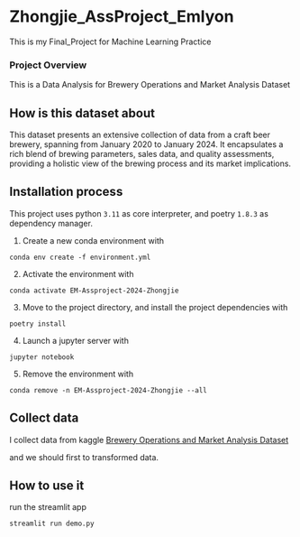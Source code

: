 # Zhongjie_AssProject_Emlyon
This is my Final_Project for Machine Learning Practice

### Project Overview

This is a Data Analysis for Brewery Operations and Market Analysis Dataset

## How is this dataset about

This dataset presents an extensive collection of data from a craft beer brewery, spanning from January 2020 to January 2024. It encapsulates a rich blend of brewing parameters, sales data, and quality assessments, providing a holistic view of the brewing process and its market implications.

## Installation process
This project uses python `3.11` as core interpreter, and poetry `1.8.3` as dependency manager.
1) Create a new conda environment with
```
conda env create -f environment.yml
```

2) Activate the environment with
```
conda activate EM-Assproject-2024-Zhongjie
```

3) Move to the project directory, and install the project dependencies with
```
poetry install
```

4) Launch a jupyter server with
```
jupyter notebook
```

5) Remove the environment with
```
conda remove -n EM-Assproject-2024-Zhongjie --all
```

## Collect data
I collect data from kaggle [Brewery Operations and Market Analysis Dataset](https://www.kaggle.com/datasets/ankurnapa/brewery-operations-and-market-analysis-dataset/data)

and we should first to transformed data.


## How to use it
run the streamlit app
```shell
streamlit run demo.py
```
